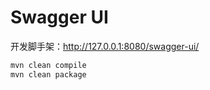# Swagger UI

开发脚手架：http://127.0.0.1:8080/swagger-ui/

```bash
mvn clean compile
mvn clean package
```